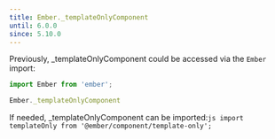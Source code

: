 ```yaml
---
title: Ember._templateOnlyComponent
until: 6.0.0
since: 5.10.0
---
```



Previously, _templateOnlyComponent could be accessed via the `Ember` import:
```js
import Ember from 'ember';

Ember._templateOnlyComponent
```

 If needed, _templateOnlyComponent can be imported:```js
import templateOnly from '@ember/component/template-only';```
